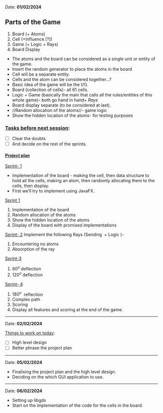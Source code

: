 

Date: **01/02/2024**
## **Parts of the Game**

1. Board (+ Atoms)   
2. Cell (+Influence [?])   
3. Game (+ Logic + Rays)   
4. Board Display  

- The atoms and the board can be considered as a single unit or entity of the game.
- Insert the random generator to place the atoms in the board
- Cell will be a separate entity.
- Cells and the atom can be considered together…?
- Basic idea of the game will be the I/O.
- Board (collection of cells)- all 61 cells.
- Logic + Game (basically the main that calls all the rules/entities of this whole game)– both go hand in hand+ *Rays*
- Board display separate (to be considered at last).
- //Random allocation of the atoms//- game logic
- Show the hidden location of the atoms- for testing purposes


### <u>Tasks before next session</u>: 

- [ ] Clear the doubts 
- [ ] And decide on the rest of the sprints.

#### <u>Project plan</u>

<u>Sprint- 1</u>

- Implementation of the board - making the cell, then data structure to hold all the cells, making an atom, then randomly allocating them to the cells, then display.
- First we’ll try to implement using JavaFX.

<u>Sprint 1</u>
1. Implementation of the board
2. Random allocation of the atoms
3. Show the hidden location of the atoms
4. Display of the board with promised implementations


<u>Sprint- 2</u>
Implement the following Rays (Sending  + Logic )-

1. Encountering no atoms
2. Absorption of the ray

<u>Sprint-3</u>

1. $60^o$ deflection
2. $120^o$ deflection

<u>Sprint- 4</u>

1. $180^o$  reflection
2. Complex path
3. Scoring 
4. Display all features and scoring at the end of the game.

---

Date: **02/02/2024**

<u>Things to work on today</u>:
- [ ] High level design
- [ ] Better phrase the project plan

---

Date: **05/02/2024**

- Finalising the project plan and the high level design.
- Deciding on the which GUI application to use.

---
   
Date: **06/02/2024**

- Setting up libgdx
- Start on the implementation of the code for the cells in the board.




